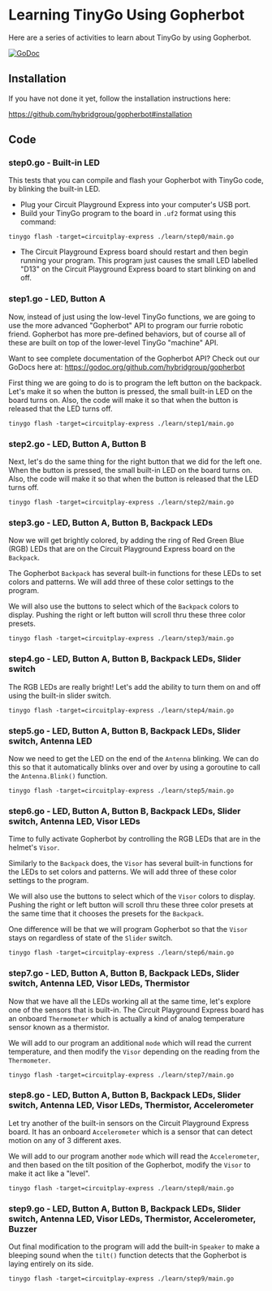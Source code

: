 # Learning TinyGo Using Gopherbot

Here are a series of activities to learn about TinyGo by using Gopherbot.

[![GoDoc](https://godoc.org/github.com/hybridgroup/gopherbot?status.svg)](https://godoc.org/github.com/hybridgroup/gopherbot)

## Installation

If you have not done it yet, follow the installation instructions here:

https://github.com/hybridgroup/gopherbot#installation

## Code

### step0.go - Built-in LED

This tests that you can compile and flash your Gopherbot with TinyGo code, by blinking the built-in LED.

- Plug your Circuit Playground Express into your computer's USB port.
- Build your TinyGo program to the board in `.uf2` format using this command:

```shell
tinygo flash -target=circuitplay-express ./learn/step0/main.go
```

- The Circuit Playground Express board should restart and then begin running your program. This program just causes the small LED labelled "D13" on the Circuit Playground Express board to start blinking on and off.

### step1.go - LED, Button A

Now, instead of just using the low-level TinyGo functions, we are going to use the more advanced "Gopherbot" API to program our furrie robotic friend. Gopherbot has more pre-defined behaviors, but of course all of these are built on top of the lower-level TinyGo "machine" API.

Want to see complete documentation of the Gopherbot API? Check out our GoDocs here at:
https://godoc.org/github.com/hybridgroup/gopherbot

First thing we are going to do is to program the left button on the backpack. Let's make it so when the button is pressed, the small built-in LED on the board turns on. Also, the code will make it so that when the button is released that the LED turns off.

```shell
tinygo flash -target=circuitplay-express ./learn/step1/main.go
```

### step2.go - LED, Button A, Button B

Next, let's do the same thing for the right button that we did for the left one. When the button is pressed, the small built-in LED on the board turns on. Also, the code will make it so that when the button is released that the LED turns off.

```shell
tinygo flash -target=circuitplay-express ./learn/step2/main.go
```

### step3.go - LED, Button A, Button B, Backpack LEDs

Now we will get brightly colored, by adding the ring of Red Green Blue (RGB) LEDs that are on the Circuit Playground Express board on the `Backpack`.

The Gopherbot `Backpack` has several built-in functions for these LEDs to set colors and patterns. We will add three of these color settings to the program.

We will also use the buttons to select which of the `Backpack` colors to display. Pushing the right or left button will scroll thru these three color presets.

```shell
tinygo flash -target=circuitplay-express ./learn/step3/main.go
```

### step4.go - LED, Button A, Button B, Backpack LEDs, Slider switch

The RGB LEDs are really bright! Let's add the ability to turn them on and off using the built-in slider switch.

```shell
tinygo flash -target=circuitplay-express ./learn/step4/main.go
```

### step5.go - LED, Button A, Button B, Backpack LEDs, Slider switch, Antenna LED

Now we need to get the LED on the end of the `Antenna` blinking. We can do this so that it automatically blinks over and over by using a goroutine to call the `Antenna.Blink()` function.

```shell
tinygo flash -target=circuitplay-express ./learn/step5/main.go
```

### step6.go - LED, Button A, Button B, Backpack LEDs, Slider switch, Antenna LED, Visor LEDs

Time to fully activate Gopherbot by controlling the RGB LEDs that are in the helmet's `Visor`.

Similarly to the `Backpack` does, the `Visor` has several built-in functions for the LEDs to set colors and patterns. We will add three of these color settings to the program.

We will also use the buttons to select which of the `Visor` colors to display. Pushing the right or left button will scroll thru these three color presets at the same time that it chooses the presets for the `Backpack`.

One difference will be that we will program Gopherbot so that the `Visor` stays on regardless of state of the `Slider` switch.

```shell
tinygo flash -target=circuitplay-express ./learn/step6/main.go
```

### step7.go - LED, Button A, Button B, Backpack LEDs, Slider switch, Antenna LED, Visor LEDs, Thermistor

Now that we have all the LEDs working all at the same time, let's explore one of the sensors that is built-in. The Circuit Playground Express board has an onboard `Thermometer` which is actually a kind of analog temperature sensor known as a thermistor.

We will add to our program an additional `mode` which will read the current temperature, and then modify the `Visor` depending on the reading from the `Thermometer`.

```shell
tinygo flash -target=circuitplay-express ./learn/step7/main.go
```

### step8.go - LED, Button A, Button B, Backpack LEDs, Slider switch, Antenna LED, Visor LEDs, Thermistor, Accelerometer

Let try another of the built-in sensors on the Circuit Playground Express board. It has an onboard `Accelerometer` which is a sensor that can detect motion on any of 3 different axes.

We will add to our program another `mode` which will read the `Accelerometer`, and then based on the tilt position of the Gopherbot, modify the `Visor` to make it act like a "level".

```shell
tinygo flash -target=circuitplay-express ./learn/step8/main.go
```

### step9.go - LED, Button A, Button B, Backpack LEDs, Slider switch, Antenna LED, Visor LEDs, Thermistor, Accelerometer, Buzzer

Out final modification to the program will add the built-in `Speaker` to make a bleeping sound when the `tilt()` function detects that the Gopherbot is laying entirely on its side.

```shell
tinygo flash -target=circuitplay-express ./learn/step9/main.go
```
